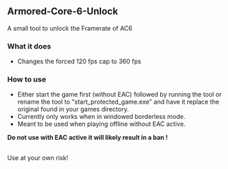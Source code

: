 ## Armored-Core-6-Unlock
A small tool to unlock the Framerate of AC6
### What it does
- Changes the forced 120 fps cap to 360 fps

### How to use
- Either start the game first (without EAC) followed by running the tool or rename the tool to "start_protected_game.exe" and have it replace the original found in your games directory. <br/>
- Currently only works when in windowed borderless mode. <br/>
- Meant to be used when playing offline without EAC active.

<b>Do not use with EAC active it will likely result in a ban !</b>
##
Use at your own risk!
